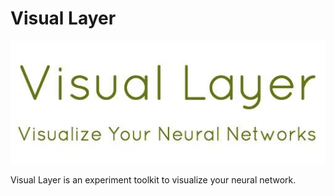 # Visual Layer

![Visual Layer Logo](/assets/logo.jpeg)

Visual Layer is an experiment toolkit to visualize your neural network.